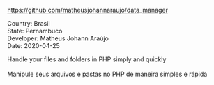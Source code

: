 https://github.com/matheusjohannaraujo/data_manager

Country: Brasil<br>
State: Pernambuco<br>
Developer: Matheus Johann Araújo<br>
Date: 2020-04-25<br>

Handle your files and folders in PHP simply and quickly<br><br>
Manipule seus arquivos e pastas no PHP de maneira simples e rápida

